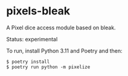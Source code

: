 # pixels-bleak

A Pixel dice access module based on bleak.

Status: experimental

To run, install Python 3.11 and Poetry and then:

```
$ poetry install
$ poetry run python -m pixelize
```
